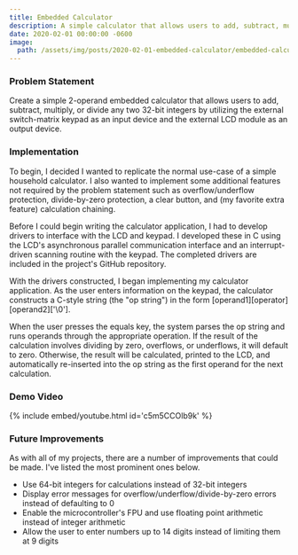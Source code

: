 ```yaml
---
title: Embedded Calculator
description: A simple calculator that allows users to add, subtract, multiply, and divide numbers.
date: 2020-02-01 00:00:00 -0600
image:
  path: /assets/img/posts/2020-02-01-embedded-calculator/embedded-calculator.jpg
---
```


### Problem Statement

Create a simple 2-operand embedded calculator that allows users to add, subtract, multiply, or divide any two 32-bit integers by utilizing the external switch-matrix keypad as an input device and the external LCD module as an output device.

### Implementation

To begin, I decided I wanted to replicate the normal use-case of a simple household calculator. I also wanted to implement some additional features not required by the problem statement such as overflow/underflow protection, divide-by-zero protection, a clear button, and (my favorite extra feature) calculation chaining.

Before I could begin writing the calculator application, I had to develop drivers to interface with the LCD and keypad. I developed these in C using the LCD's asynchronous parallel communication interface and an interrupt-driven scanning routine with the keypad. The completed drivers are included in the project's GitHub repository.

With the drivers constructed, I began implementing my calculator application. As the user enters information on the keypad, the calculator constructs a C-style string (the "op string") in the form [operand1][operator][operand2]['\0'].

When the user presses the equals key, the system parses the op string and runs operands through the appropriate operation. If the result of the calculation involves dividing by zero, overflows, or underflows, it will default to zero. Otherwise, the result will be calculated, printed to the LCD, and automatically re-inserted into the op string as the first operand for the next calculation.

### Demo Video

{% include embed/youtube.html id='c5m5CCOlb9k' %}

### Future Improvements

As with all of my projects, there are a number of improvements that could be made. I've listed the most prominent ones below.

- Use 64-bit integers for calculations instead of 32-bit integers
- Display error messages for overflow/underflow/divide-by-zero errors instead of defaulting to 0
- Enable the microcontroller's FPU and use floating point arithmetic instead of integer arithmetic
- Allow the user to enter numbers up to 14 digits instead of limiting them at 9 digits